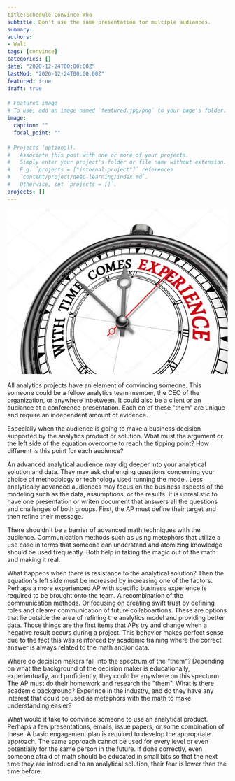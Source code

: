 ```yaml
---
title:Schedule Convince Who
subtitle: Don't use the same presentation for multiple audiances.
summary: 
authors:
- Walt
tags: [convince]
categories: []
date: "2020-12-24T00:00:00Z"
lastMod: "2020-12-24T00:00:00Z"
featured: true
draft: true

# Featured image
# To use, add an image named `featured.jpg/png` to your page's folder. 
image:
  caption: ""
  focal_point: ""

# Projects (optional).
#   Associate this post with one or more of your projects.
#   Simply enter your project's folder or file name without extension.
#   E.g. `projects = ["internal-project"]` references 
#   `content/project/deep-learning/index.md`.
#   Otherwise, set `projects = []`.
projects: []
---
```


![](./depositphotos_95532628-stock-photo-with-time-comes-experience-quote.jpg)

All analytics projects have an element of convincing someone. This someone could be a fellow analytics team member, the CEO of the organization, or anywhere inbetween. It could also be a client or an audiance at a conference presentation. Each on of these "them" are unique and require an independent amount of evidence. 

Especially when the audience is going to make a business decision supported by the analytics product or solution. What must the argument or the left side of the equation overcome to reach the tipping point? How different is this point for each audience? 

An advanced analytical audience may dig deeper into your analytical solution and data. They may ask challenging questions concerning your choice of methodology or technology used running the model. Less analytically advanced audiences may focus on the business aspects of the modeling such as the data, assumptions, or the results. It is unrealistic to have one presentation or writen document that answers all the questions and challenges of both groups. First, the AP must define their target and then refine their message. 

There shouldn't be a barrier of advanced math techniques with the audience. Communication methods such as using metephors that utilize a use case in terms that someone can understand and atomizing knowledge should be used frequently. Both help in taking the magic out of the math and making it real. 

What happens when there is resistance to the analytical solution? Then the equation's left side must be increased by increasing one of the factors. Perhaps a more experienced AP with specific business experience is required to be brought onto the team. A recombination of the communication methods. Or focusing on creating swift trust by defining roles and clearer communication of future collaboartions. These are options that lie outside the area of refining the analytics model and providing better data. Those things are the first items that APs try and change when a negative result occurs during a project. This behavior makes perfect sense due to the fact this was reinforced by academic training where the correct answer is always related to the math and/or data. 

Where do decision makers fall into the spectrum of the "them"? Depending on what the background of the decision maker is educationally, experientually, and proficiently, they could be anywhere on this specturm. The AP must do their homework and research the "them". What is there academic background? Experince in the industry, and do they have any interest that could be used as metephors with the math to make understanding easier?

What would it take to convince someone to use an analytical product. Perhaps a few presentations, emails, issue papers, or some combination of these. A basic engagement plan is required to develop the appropriate approach. The same approach cannot be used for every level or even potentially for the same person in the future. If done correctly, even someone afraid of math should be educated in small bits so that the next time they are introduced to an analytical solution, their fear is lower than the time before. 